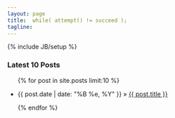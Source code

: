 ```yaml
---
layout: page
title:  while( attempt() != succeed );
tagline: 
---
```

{% include JB/setup %}
<h3>Latest 10 Posts </h3>
<ul class="posts">

  {% for post in site.posts limit:10 %}
  <li><span class="post_date">{{ post.date | date: "%B %e, %Y" }}</span> &raquo; <a href="{{ post.url }}">{{ post.title }}</a></li>

  {% endfor %}
</ul>



